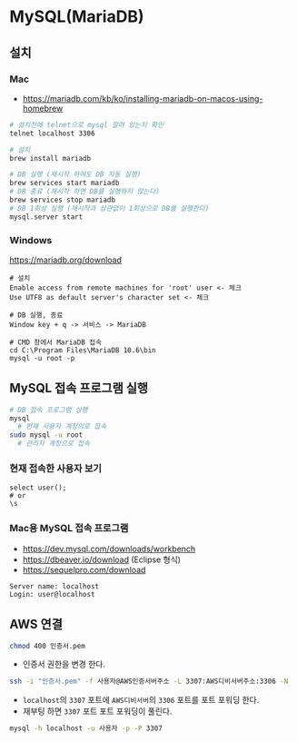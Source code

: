 # MySQL(MariaDB)

## 설치
### Mac
* https://mariadb.com/kb/ko/installing-mariadb-on-macos-using-homebrew
```sh
# 설치전에 telnet으로 mysql 깔려 있는지 확인
telnet localhost 3306

# 설치
brew install mariadb

# DB 실행 (재시작 하여도 DB 자동 실행)
brew services start mariadb
# DB 종료 (재시작 하면 DB를 실행하지 않는다)
brew services stop mariadb
# DB 1회성 실행 (재시작과 상관없이 1회성으로 DB를 실행한다)
mysql.server start
```

### Windows
https://mariadb.org/download
```
# 설치
Enable access from remote machines for 'root' user <- 체크
Use UTF8 as default server's character set <- 체크

# DB 실행, 종료
Window key + q -> 서비스 -> MariaDB

# CMD 창에서 MariaDB 접속
cd C:\Program Files\MariaDB 10.6\bin
mysql -u root -p
```

## MySQL 접속 프로그램 실행
```sh
# DB 접속 프로그램 실행
mysql
  # 현재 사용자 계정의로 접속
sudo mysql -u root
  # 관리자 계정으로 접속
```

### 현재 접속한 사용자 보기
```mysql
select user();
# or
\s
```

### Mac용 MySQL 접속 프로그램
* https://dev.mysql.com/downloads/workbench
* https://dbeaver.io/download (Eclipse 형식)
* https://sequelpro.com/download
```mysql
Server name: localhost
Login: user@localhost
```

## AWS 연결
```sh
chmod 400 인증서.pem
```
* 인증서 권한을 변경 한다.

```sh
ssh -i "인증서.pem" -f 사용자@AWS인증서버주소 -L 3307:AWS디비서버주소:3306 -N
```
* `localhost`의 `3307` 포트에 `AWS디비서버`의 `3306` 포트를 포트 포워딩 한다.
* 재부팅 하면 `3307` 포트 포트 포워딩이 풀린다.

```sh
mysql -h localhost -u 사용자 -p -P 3307
```
